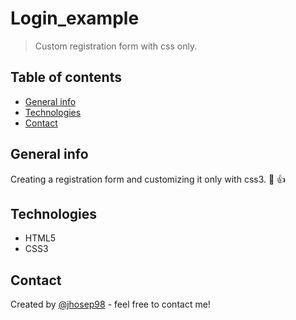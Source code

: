 # Login_example

> Custom registration form with css only.

## Table of contents

- [General info](#general-info)
- [Technologies](#technologies)
- [Contact](#contact)

## General info

Creating a registration form and customizing it only with css3. :nail_care: :+1:

## Technologies

- HTML5
- CSS3

## Contact

Created by [@jhosep98](https://jhosep98.github.io/Portfolio2020jdb/) - feel free to contact me!
